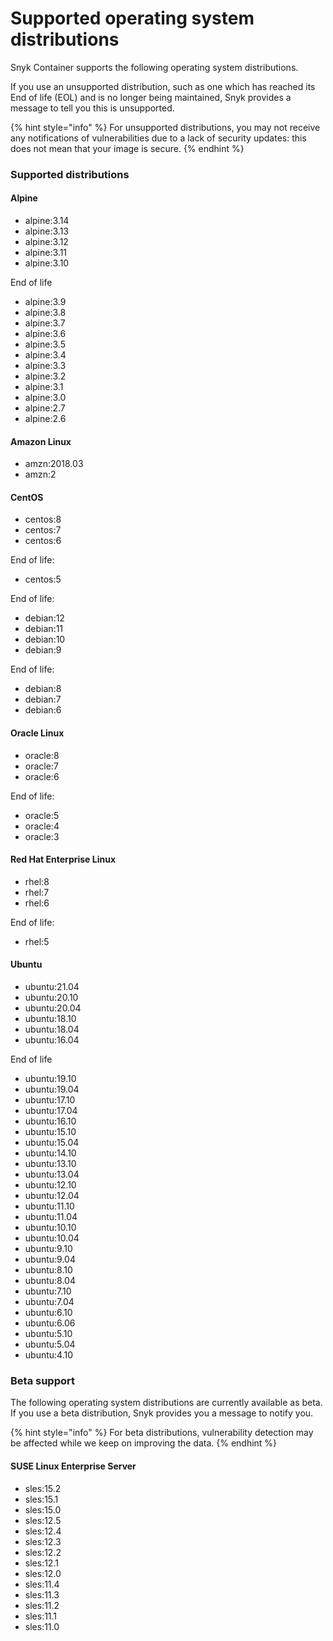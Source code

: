 # Supported operating system distributions

Snyk Container supports the following operating system distributions. 

If you use an unsupported distribution, such as one which has reached its End of life \(EOL\) and is no longer being maintained, Snyk provides a message to tell you this is unsupported.

{% hint style="info" %}
For unsupported distributions, you may not receive any notifications of vulnerabilities due to a lack of security updates: this does not mean that your image is secure.
{% endhint %}

### Supported distributions

#### Alpine

* alpine:3.14
* alpine:3.13
* alpine:3.12
* alpine:3.11
* alpine:3.10

 End of life

* alpine:3.9
* alpine:3.8
* alpine:3.7
* alpine:3.6
* alpine:3.5
* alpine:3.4
* alpine:3.3
* alpine:3.2
* alpine:3.1
* alpine:3.0
* alpine:2.7
* alpine:2.6

#### Amazon Linux

* amzn:2018.03
* amzn:2

#### CentOS

* centos:8
* centos:7
* centos:6

End of life:

* centos:5



End of life:

* debian:12
* debian:11
* debian:10
* debian:9

 End of life:

* debian:8
* debian:7
* debian:6

#### Oracle Linux

* oracle:8
* oracle:7
* oracle:6

 End of life:

* oracle:5
* oracle:4
* oracle:3

#### Red Hat Enterprise Linux

* rhel:8
* rhel:7
* rhel:6

 End of life:

* rhel:5

#### Ubuntu

* ubuntu:21.04
* ubuntu:20.10
* ubuntu:20.04
* ubuntu:18.10
* ubuntu:18.04
* ubuntu:16.04

 End of life

* ubuntu:19.10
* ubuntu:19.04
* ubuntu:17.10
* ubuntu:17.04
* ubuntu:16.10
* ubuntu:15.10
* ubuntu:15.04
* ubuntu:14.10
* ubuntu:13.10
* ubuntu:13.04
* ubuntu:12.10
* ubuntu:12.04
* ubuntu:11.10
* ubuntu:11.04
* ubuntu:10.10
* ubuntu:10.04
* ubuntu:9.10
* ubuntu:9.04
* ubuntu:8.10
* ubuntu:8.04
* ubuntu:7.10
* ubuntu:7.04
* ubuntu:6.10
* ubuntu:6.06
* ubuntu:5.10
* ubuntu:5.04
* ubuntu:4.10

### Beta support

The following operating system distributions are currently available as beta. If you use a beta distribution, Snyk provides you a message to notify you.

{% hint style="info" %}
For beta distributions, vulnerability detection may be affected while we keep on improving the data.
{% endhint %}

#### SUSE Linux Enterprise Server

* sles:15.2
* sles:15.1
* sles:15.0
* sles:12.5
* sles:12.4
* sles:12.3
* sles:12.2
* sles:12.1
* sles:12.0
* sles:11.4
* sles:11.3
* sles:11.2
* sles:11.1
* sles:11.0

